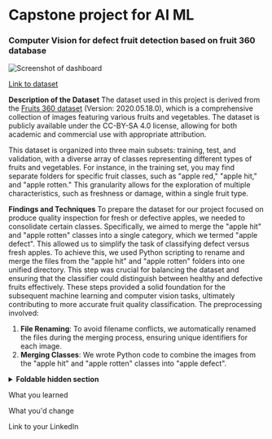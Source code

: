 # Capstone project for AI ML

### Computer Vision for defect fruit detection based on fruit 360 database

![Screenshot of dashboard](https://i.imgur.com/a/xB05qUT.jpg)

[Link to dataset](https://github.com/sallez9/SCTPAIMLcapstone.git)

**Description of the Dataset**
The dataset used in this project is derived from the [Fruits 360 dataset](https://github.com/fruits-360) (Version: 2020.05.18.0), which is a comprehensive collection of images featuring various fruits and vegetables. The dataset is publicly available under the CC-BY-SA 4.0 license, allowing for both academic and commercial use with appropriate attribution.

This dataset is organized into three main subsets: training, test, and validation, with a diverse array of classes representing different types of fruits and vegetables. For instance, in the training set, you may find separate folders for specific fruit classes, such as "apple red," "apple hit," and "apple rotten." This granularity allows for the exploration of multiple characteristics, such as freshness or damage, within a single fruit type.

**Findings and Techniques**
To prepare the dataset for our project focused on produce quality inspection for fresh or defective apples, we needed to consolidate certain classes. Specifically, we aimed to merge the "apple hit" and "apple rotten" classes into a single category, which we termed "apple defect". This allowed us to simplify the task of classifying defect versus fresh apples.
To achieve this, we used Python scripting to rename and merge the files from the "apple hit" and "apple rotten" folders into one unified directory. This step was crucial for balancing the dataset and ensuring that the classifier could distinguish between healthy and defective fruits effectively. These steps provided a solid foundation for the subsequent machine learning and computer vision tasks, ultimately contributing to more accurate fruit quality classification.
The preprocessing involved:
1. **File Renaming**: To avoid filename conflicts, we automatically renamed the files during the merging process, ensuring unique identifiers for each image.
2. **Merging Classes**: We wrote Python code to combine the images from the "apple hit" and "apple rotten" classes into "apple defect".

<details>
<summary><b>Foldable hidden section</b></summary>

Any folded content here. It requires an empty line just above it!

</details>

What you learned

What you'd change

Link to your LinkedIn
